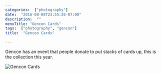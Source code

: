 ```yaml
---
categories:  ["photography"]
date:  "2016-08-08T23:55:26-07:00"
description:  ""
menuTitle: "Gencon Cards"
tags:  ["photography", "gencon"]
title:  "Gencon Cards"

---
```

Gencon has an event that people donate to put stacks of cards up, this is the collection this year.
<!--more-->
![Gencon Cards](/post/images/photo/gencon-cards.jpg)
